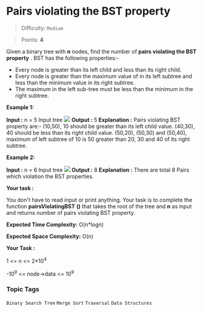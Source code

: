 # Pairs violating the BST property

> Difficulty: `Medium`

> Points: **4**

Given a binary tree with **n**  nodes, find the number of **pairs violating the BST property** .
BST has the following properties:-

- Every node is greater than its left child and less than its right child.
- Every node is greater than the maximum value of in its left subtree and less than the minimum value in its right subtree.
- The maximum in the left sub-tree must be less than the minimum in the right subtree.

**Example 1:**

**Input :** 
n = 5
Input tree
![](https://media.geeksforgeeks.org/img-practice/prod/addEditProblem/861883/Web/Other/blobid0_1709054479.png) 
**Output :** 
5
**Explanation :** 
Pairs violating BST property are:-
(10,50), 10 should be greater than its left child value.
(40,30), 40 should be less than its right child value.
(50,20), (50,30) and (50,40), maximum of left subtree of 10 is 50 greater than 20, 30 and 40 of its right subtree.

**Example 2:**

**Input :** 
n = 6
Input tree
![](https://media.geeksforgeeks.org/img-practice/prod/addEditProblem/861883/Web/Other/blobid1_1709055216.png)
**Output :** 
8
**Explanation :** 
There are total 8 Pairs which violation the BST properties.

**Your task :** 

You don't have to read input or print anything. Your task is to complete the function **pairsViolatingBST** **()**  that takes the root of the tree and **n**  as input and returns number of pairs violating BST property.

**Expected Time Complexity:** O(n\*logn)

**Expected Space Complexity:** O(n)

**Your Task :** 

1 <= n <= 2\*10<sup>4</sup>

-10<sup>9</sup> <= node->data <= 10<sup>9</sup>

### Topic Tags
`Binary Search Tree`  `Merge Sort`  `Traversal`  `Data Structures`

